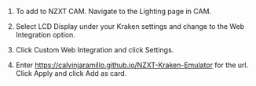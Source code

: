 1. To add to NZXT CAM. Navigate to the Lighting page in CAM.

2. Select LCD Display under your Kraken settings and change to the Web Integration option.

3. Click Custom Web Integration and click Settings.

4. Enter https://calvinjaramillo.github.io/NZXT-Kraken-Emulator for the url. Click Apply and click Add as card.
